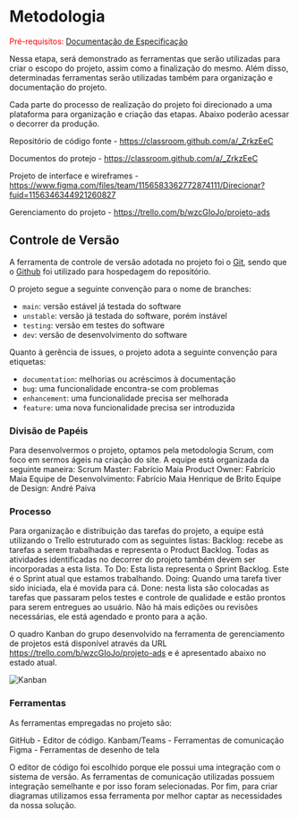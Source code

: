 
# Metodologia

<span style="color:red">Pré-requisitos: <a href="2-Especificação do Projeto.md"> Documentação de Especificação</a></span>

Nessa etapa, será demonstrado as ferramentas que serão utilizadas para criar o escopo do projeto, assim como a finalização do mesmo. 
Além disso, determinadas ferramentas serão utilizadas também para organização e documentação do projeto. 

Cada parte do processo de realização do projeto foi direcionado a uma plataforma para organização e criação das etapas. Abaixo poderão acessar o decorrer da produção. 


Repositório de código fonte - https://classroom.github.com/a/_ZrkzEeC

Documentos do protejo - https://classroom.github.com/a/_ZrkzEeC

Projeto de interface e wireframes - https://www.figma.com/files/team/1156583362772874111/Direcionar?fuid=1156346344921260827

Gerenciamento do projeto - https://trello.com/b/wzcGIoJo/projeto-ads


## Controle de Versão

A ferramenta de controle de versão adotada no projeto foi o
[Git](https://git-scm.com/), sendo que o [Github](https://github.com)
foi utilizado para hospedagem do repositório.

O projeto segue a seguinte convenção para o nome de branches:

- `main`: versão estável já testada do software
- `unstable`: versão já testada do software, porém instável
- `testing`: versão em testes do software
- `dev`: versão de desenvolvimento do software

Quanto à gerência de issues, o projeto adota a seguinte convenção para
etiquetas:

- `documentation`: melhorias ou acréscimos à documentação
- `bug`: uma funcionalidade encontra-se com problemas
- `enhancement`: uma funcionalidade precisa ser melhorada
- `feature`: uma nova funcionalidade precisa ser introduzida


### Divisão de Papéis

Para desenvolvermos o projeto, optamos pela metodologia Scrum, com foco em sermos ágeis na criação do site.
A equipe está organizada da seguinte maneira:
Scrum Master: Fabrício Maia
Product Owner: Fabrício Maia
Equipe de Desenvolvimento:
Fabrício Maia
Henrique de Brito
Equipe de Design:
André Paiva

### Processo

Para organização e distribuição das tarefas do projeto, a equipe está utilizando o Trello estruturado com as seguintes listas: 
Backlog: recebe as tarefas a serem trabalhadas e representa o Product Backlog. Todas as atividades identificadas no decorrer do projeto também devem ser incorporadas a esta lista.
To Do: Esta lista representa o Sprint Backlog. Este é o Sprint atual que estamos trabalhando.
Doing: Quando uma tarefa tiver sido iniciada, ela é movida para cá.
Done: nesta lista são colocadas as tarefas que passaram pelos testes e controle de qualidade e estão prontos para serem entregues ao usuário. Não há mais edições ou revisões necessárias, ele está agendado e pronto para a ação.

O quadro Kanban do grupo desenvolvido na ferramenta de gerenciamento de projetos está disponível através da URL https://trello.com/b/wzcGIoJo/projeto-ads e é apresentado abaixo no estado atual.

![Kanban](https://user-images.githubusercontent.com/114435981/194759909-a4ba6392-f2db-43a6-a2a1-2f29d53a8289.png)

### Ferramentas

As ferramentas empregadas no projeto são:

GitHub - Editor de código.
Kanbam/Teams - Ferramentas de comunicação
Figma - Ferramentas de desenho de tela

O editor de código foi escolhido porque ele possui uma integração com o
sistema de versão. As ferramentas de comunicação utilizadas possuem
integração semelhante e por isso foram selecionadas. Por fim, para criar
diagramas utilizamos essa ferramenta por melhor captar as
necessidades da nossa solução.


